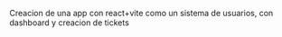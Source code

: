 <p>
    Creacion de una app con react+vite como un sistema de usuarios, con dashboard y creacion de tickets
</p> 
